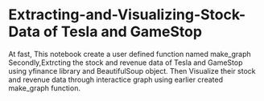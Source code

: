# Extracting-and-Visualizing-Stock-Data of Tesla and GameStop
At fast, This notebook create a user defined function named make_graph
Secondly,Extrcting the stock and revenue data of Tesla and GameStop using yfinance library and BeautifulSoup object.
Then Visualize their stock and revenue data through interactice graph using earlier created make_graph function.
